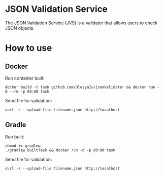 # JSON Validation Service

The JSON Validation Service (JVS) is a validator that allows users to check JSON objects.

# How to use

## Docker

Run container built:
```
docker build -t task github.com/OlesyaIv/jsonValidator && docker run -d --rm -p 80:80 task
```

Send file for validation:
```
curl -s --upload-file filename.json http://localhost
```

## Gradle

Run built:
```
chmod +x gradlew
./gradlew builtTask && docker run -d -p 80:80 task
```

Send file for validation:
```
curl -s --upload-file filename.json http://localhost
```


